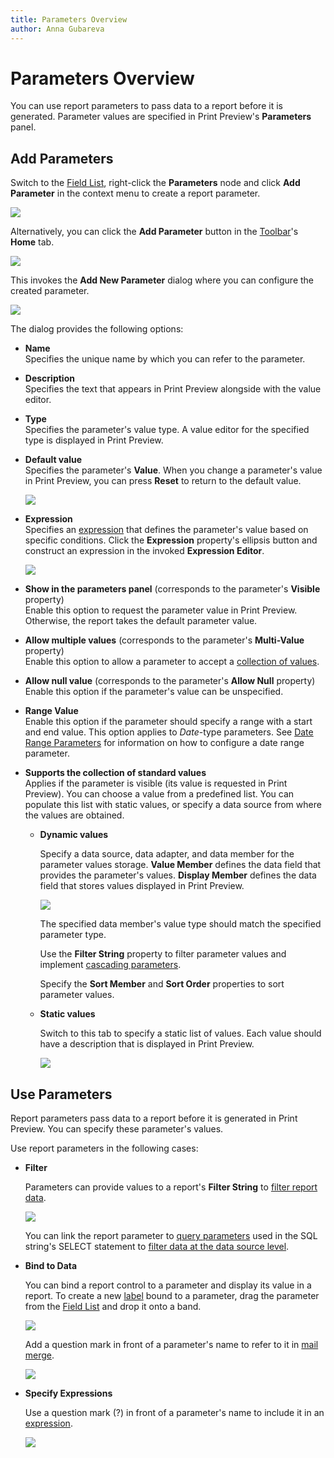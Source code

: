 ```yaml
---
title: Parameters Overview
author: Anna Gubareva
---
```

# Parameters Overview

You can use report parameters to pass data to a report before it is generated. Parameter values are specified in Print Preview's **Parameters** panel.

## Add Parameters

Switch to the [Field List](../../report-designer-tools/ui-panels/field-list.md), right-click the **Parameters** node and click **Add Parameter** in the context menu to create a report parameter.

![](../../../../../images/eurd-win-parameters-add-parameter-via-field-list.png)

Alternatively, you can click the **Add Parameter** button in the [Toolbar](../../report-designer-tools/toolbar.md)'s **Home** tab.

![](../../../../../images/eurd-win-parameters-add-parameter-via-toolbar.png)

This invokes the **Add New Parameter** dialog where you can configure the created parameter.

![](../../../../../images/eurd-win-parameters-add-new-parameter-dialog.png)

The dialog provides the following options:

* **Name**  
	Specifies the unique name by which you can refer to the parameter.
* **Description**  
	Specifies the text that appears in Print Preview alongside with the value editor.
* **Type**  
	Specifies the parameter's value type. A value editor for the specified type is displayed in Print Preview.
* **Default value**  
	Specifies the parameter's **Value**. When you change a parameter's value in Print Preview, you can press **Reset** to return to the default value.

	![](../../../../../images/eurd-win-parameters-reset-parameter-value.png)

* **Expression**  
	Specifies an [expression](../../use-expressions.md) that defines the parameter's value based on specific conditions. Click the **Expression** property's ellipsis button and construct an expression in the invoked **Expression Editor**.

	![](../../../../../images/eurd-win-parameters-construct-expression.png)

* **Show in the parameters panel** (corresponds to the parameter's **Visible** property)  
	Enable this option to request the parameter value in Print Preview. Otherwise, the report takes the default parameter value.
* **Allow multiple values** (corresponds to the parameter's **Multi-Value** property)  
	Enable this option to allow a parameter to accept a [collection of values](create-multi-value-and-cascading-parameters.md).
* **Allow null value** (corresponds to the parameter's **Allow Null** property)  
	Enable this option if the parameter's value can be unspecified.
* **Range Value**  
	Enable this option if the parameter should specify a range with a start and end value. This option applies to _Date_-type parameters. See [Date Range Parameters](date-range-parameters.md) for information on how to configure a date range parameter.
* **Supports the collection of standard values**  
	Applies if the parameter is visible (its value is requested in Print Preview). You can choose a value from a predefined list. You can populate this list with static values, or specify a data source from where the values are obtained.

	* **Dynamic values**

		Specify a data source, data adapter, and data member for the parameter values storage. **Value Member** defines the data field that provides the parameter's values. **Display Member** defines the data field that stores values displayed in Print Preview.
		
		![](../../../../../images/eurd-win-parameters-dynamic-values.png)
		
		The specified data member's value type should match the specified parameter type.
		
		Use the **Filter String** property to filter parameter values and implement [cascading parameters](create-multi-value-and-cascading-parameters.md).

		Specify the **Sort Member** and **Sort Order** properties to sort parameter values.
		
	* **Static values**
		
		Switch to this tab to specify a static list of values. Each value should have a description that is displayed in Print Preview.
		
		![](../../../../../images/eurd-win-parameters-static-values.png)

## Use Parameters

Report parameters pass data to a report before it is generated in Print Preview. You can specify these parameter's values.

Use report parameters in the following cases:

* **Filter**

	Parameters can provide values to a report's **Filter String** to [filter report data](../filter-data/filter-data-at-the-report-level.md).

	![](../../../../../images/eurd-win-parameters-in-filter-string.png)

	You can link the report parameter to [query parameters](use-query-parameters.md) used in the SQL string's SELECT statement to [filter data at the data source level](../filter-data/filter-data-at-the-data-source-level.md).

* **Bind to Data**
	
	You can bind a report control to a parameter and display its value in a report. To create a new [label](../../use-report-elements/use-basic-report-controls/label.md) bound to a parameter, drag the parameter from the [Field List](../../report-designer-tools/ui-panels/field-list.md) and drop it onto a band.
	
	![](../../../../../images/eurd-win-parameters-for-data-binding.png)
	
	Add a question mark in front of a parameter's name to refer to it in [mail merge](../../bind-to-data/use-embedded-fields-mail-merge.md).

	![](../../../../../images/eurd-win-mailmerge-parameters.png)

* **Specify Expressions**
    
    Use a question mark (?) in front of a parameter's name to include it in an [expression](../../use-expressions.md).

    ![](../../../../../images/eurd-win-parameters-in-expression-editor.png)
